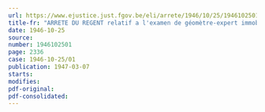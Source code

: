 ```yaml
---
url: https://www.ejustice.just.fgov.be/eli/arrete/1946/10/25/1946102501/justel
title-fr: "ARRETE DU REGENT relatif a l'examen de géomètre-expert immobilier. - Dispense de l'épreuve éliminatoire"
date: 1946-10-25
source:
number: 1946102501
page: 2336
case: 1946-10-25/01
publication: 1947-03-07
starts:
modifies:
pdf-original:
pdf-consolidated:
---
```


